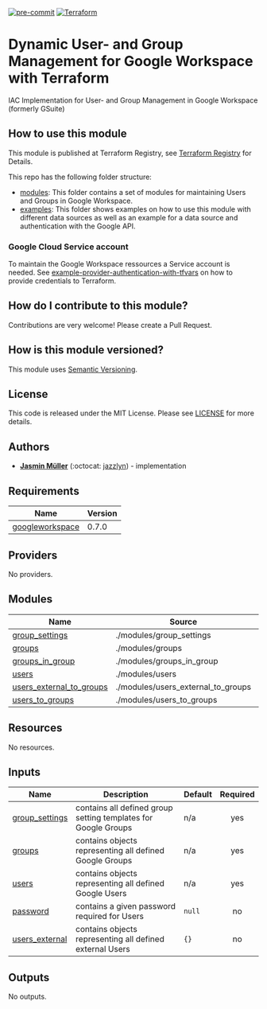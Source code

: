 <!-- markdownlint-disable MD041 -->
<!-- markdownlint-disable MD033 -->
<!-- markdownlint-disable MD028 -->

<!-- PROJECT SHIELDS -->
<!--
*** I'm using markdown "reference style" links for readability.
*** Reference links are enclosed in brackets [ ] instead of parentheses ( ).
*** See the bottom of this document for the declaration of the reference variables
*** for contributors-url, forks-url, etc. This is an optional, concise syntax you may use.
*** https://www.markdownguide.org/basic-syntax/#reference-style-links
-->

[![pre-commit][pre-commit-shield]][pre-commit-url]
[![Terraform][terraform-shield]][terraform-url]

# Dynamic User- and Group Management for Google Workspace with Terraform

IAC Implementation for User- and Group Management in Google Workspace (formerly GSuite)

## How to use this module

This module is published at Terraform Registry, see [Terraform Registry][tf-registry-module] for Details.

This repo has the following folder structure:

- [modules](modules/): This folder contains a set of modules for maintaining Users and Groups in Google Workspace.
- [examples](examples/): This folder shows examples on how to use this module with different data sources as well as an example for a data source and authentication with the Google API.

### Google Cloud Service account

To maintain the Google Workspace ressources a Service account is needed. See [example-provider-authentication-with-tfvars](examples/example-provider-authentication-with-tfvars) on how to provide credentials to Terraform.

## How do I contribute to this module?

Contributions are very welcome! Please create a Pull Request.

## How is this module versioned?

This module uses [Semantic Versioning](http://semver.org/).

## License

This code is released under the MIT License. Please see [LICENSE](LICENSE) for more details.

## Authors

- **[Jasmin Müller](mailto:jasmin.mueller@strg.at)** (:octocat: [jazzlyn](https://github.com/jazzlyn)) - implementation

<!-- MARKDOWN LINKS & IMAGES -->
<!-- https://www.markdownguide.org/basic-syntax/#reference-style-links -->

<!-- Links -->

[tf-registry-module]: https://registry.terraform.io/modules/strg-at/user-group-management/googleworkspace

<!-- Badges -->

[pre-commit-shield]: https://img.shields.io/badge/pre--commit-enabled-brightgreen?logo=pre-commit&style=for-the-badge
[pre-commit-url]: https://github.com/pre-commit/pre-commit
[terraform-shield]: https://img.shields.io/badge/terraform-1.x-844fba?style=for-the-badge&logo=terraform
[terraform-url]: https://www.terraform.io/

<!-- prettier-ignore-start -->
<!-- BEGIN_TF_DOCS -->
## Requirements

| Name | Version |
|------|---------|
| <a name="requirement_googleworkspace"></a> [googleworkspace](#requirement\_googleworkspace) | 0.7.0 |

## Providers

No providers.

## Modules

| Name | Source | Version |
|------|--------|---------|
| <a name="module_group_settings"></a> [group\_settings](#module\_group\_settings) | ./modules/group_settings | n/a |
| <a name="module_groups"></a> [groups](#module\_groups) | ./modules/groups | n/a |
| <a name="module_groups_in_group"></a> [groups\_in\_group](#module\_groups\_in\_group) | ./modules/groups_in_group | n/a |
| <a name="module_users"></a> [users](#module\_users) | ./modules/users | n/a |
| <a name="module_users_external_to_groups"></a> [users\_external\_to\_groups](#module\_users\_external\_to\_groups) | ./modules/users_external_to_groups | n/a |
| <a name="module_users_to_groups"></a> [users\_to\_groups](#module\_users\_to\_groups) | ./modules/users_to_groups | n/a |

## Resources

No resources.

## Inputs

| Name | Description | Default | Required |
|------|-------------|---------|:--------:|
| <a name="input_group_settings"></a> [group\_settings](#input\_group\_settings) | contains all defined group setting templates for Google Groups | n/a | yes |
| <a name="input_groups"></a> [groups](#input\_groups) | contains objects representing all defined Google Groups | n/a | yes |
| <a name="input_users"></a> [users](#input\_users) | contains objects representing all defined Google Users | n/a | yes |
| <a name="input_password"></a> [password](#input\_password) | contains a given password required for Users | `null` | no |
| <a name="input_users_external"></a> [users\_external](#input\_users\_external) | contains objects representing all defined external Users | `{}` | no |

## Outputs

No outputs.
<!-- END_TF_DOCS -->
<!-- prettier-ignore-end -->
